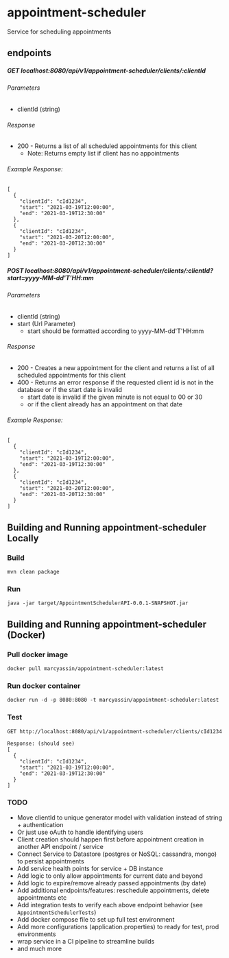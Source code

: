 # appointment-scheduler
Service for scheduling appointments

## endpoints

##### GET localhost:8080/api/v1/appointment-scheduler/clients/:clientId
###### Parameters
- clientId (string)

###### Response
- 200 - Returns a list of all scheduled appointments for this client
    - Note: Returns empty list if client has no appointments

###### Example Response: 
```
[
  {
    "clientId": "cId1234",
    "start": "2021-03-19T12:00:00",
    "end": "2021-03-19T12:30:00"
  },
  {
    "clientId": "cId1234",
    "start": "2021-03-20T12:00:00",
    "end": "2021-03-20T12:30:00"
  }
]
```

##### POST localhost:8080/api/v1/appointment-scheduler/clients/:clientId?start=yyyy-MM-dd'T'HH:mm
###### Parameters
- clientId (string)
- start (Url Parameter)
  - start should be formatted according to yyyy-MM-dd'T'HH:mm

###### Response
- 200 - Creates a new appointment for the client and returns a list of all scheduled appointments for this client 
- 400 - Returns an error response if the requested client id is not in the database or if the start date is invalid
  - start date is invalid if the given minute is not equal to 00 or 30
  - or if the client already has an appointment on that date

###### Example Response: 
```
[
  {
    "clientId": "cId1234",
    "start": "2021-03-19T12:00:00",
    "end": "2021-03-19T12:30:00"
  },
  {
    "clientId": "cId1234",
    "start": "2021-03-20T12:00:00",
    "end": "2021-03-20T12:30:00"
  }
]
```

## Building and Running appointment-scheduler Locally

### Build
```shell script
mvn clean package
```

### Run
```
java -jar target/AppointmentSchedulerAPI-0.0.1-SNAPSHOT.jar
```

## Building and Running appointment-scheduler (Docker)

### Pull docker image
```shell script
docker pull marcyassin/appointment-scheduler:latest
```

### Run docker container
```shell script
docker run -d -p 8080:8080 -t marcyassin/appointment-scheduler:latest
```

### Test 
```shell script
GET http://localhost:8080/api/v1/appointment-scheduler/clients/cId1234

Response: (should see)
[
  {
    "clientId": "cId1234",
    "start": "2021-03-19T12:00:00",
    "end": "2021-03-19T12:30:00"
  }
]
```

### TODO
- Move clientId to unique generator model with validation instead of string + authentication
- Or just use oAuth to handle identifying users
- Client creation should happen first before appointment creation in another API endpoint / service
- Connect Service to Datastore (postgres or NoSQL: cassandra, mongo) to persist appointments 
- Add service health points for service + DB instance
- Add logic to only allow appointments for current date and beyond
- Add logic to expire/remove already passed appointments (by date)
- Add additional endpoints/features: reschedule appointments, delete appointments etc
- Add integration tests to verify each above endpoint behavior (see `AppointmentSchedulerTests`)
- Add docker compose file to set up full test environment
- Add more configurations (application.properties) to ready for test, prod environments
- wrap service in a CI pipeline to streamline builds 
- and much more






